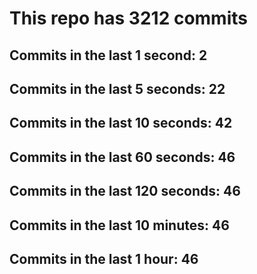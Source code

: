 # This repo has 3212 commits

## Commits in the last 1 second: 2
## Commits in the last 5 seconds: 22
## Commits in the last 10 seconds: 42
## Commits in the last 60 seconds: 46
## Commits in the last 120 seconds: 46
## Commits in the last 10 minutes: 46
## Commits in the last 1 hour: 46
